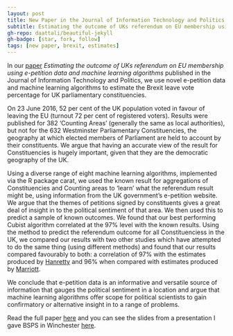 ```yaml
---
layout: post
title: New Paper in the Journal of Information Technology and Politics
subtitle: Estimating the outcome of UKs referendum on EU membership using e-petition data and machine learning algorithms
gh-repo: daattali/beautiful-jekyll
gh-badge: [star, fork, follow]
tags: [new paper, brexit, estimates]
---
```


In our [paper](https://www.tandfonline.com/doi/full/10.1080/19331681.2018.1491926) *Estimating the outcome of UKs referendum on EU membership using e-petition data and machine learning algorithms* published in the Journal of Information Technology and Politics, we use novel e-petition data and machine learning algorithms to estimate the Brexit leave vote percentage for UK parliamentary constituencies.

On 23 June 2016, 52 per cent of the UK population voted in favour of leaving the EU (turnout 72 per cent of registered voters). Results were published for 382 ‘Counting Areas’ (generally the same as local authorities), but not for the 632 Westminster Parliamentary Constituencies, the geography at which elected members of Parliament are held to account by their constituents. We argue that having an accurate view of the result for Constituencies is hugely important, given that they are the democratic geography of the UK.

Using a diverse range of eight machine learning algorithms, implemented via the R package carat, we used the known result for aggregations of Constituencies and Counting areas to ‘learn’ what the referendum result might be, using information from the UK government’s e-petition website. We argue that the themes of petitions signed by constituents gives a great deal of insight in to the political sentiment of that area. We then used this to predict a sample of known outcomes. We found that our best performing Cubist algorithm correlated at the  97% level with the known results. Using the method to predict the referendum outcome for all Constituenciess in the UK, we compared our results with two other studies which have attempted to do the same thing (using different methods) and found that our results compared favourably to both: a correlation of 97% with the estimates produced by [Hanretty](https://www.tandfonline.com/doi/full/10.1080/17457289.2017.1287081) and 96% when compared with estimates produced by [Marriott](https://marriott-stats.com/nigels-blog/brexit-why-leave-won/).

We conclude that e-petition data is an informative and versatile source of information that gauges the political sentiment in a location and argue that machine learning algorithms offer scope for political scientists to gain confirmatory or alternative insight in to a range of problems.

Read the full paper [here](https://www.tandfonline.com/doi/full/10.1080/19331681.2018.1491926) and you can see the slides from a presentation I gave BSPS in Winchester [here](https://speakerdeck.com/niklomax/estimation-of-eu-referendum-results-for-westminster-parliamentary-constituencies).
